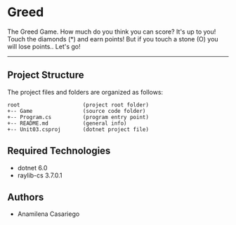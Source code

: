 # Greed
The Greed Game. How much do you think you can score? It's up to you! Touch the diamonds (*) and earn points! But if you touch a stone (O) you will lose points.. Let's go!

---
## Project Structure
The project files and folders are organized as follows:
```
root                    (project root folder)
+-- Game                (source code folder)
+-- Program.cs          (program entry point)    
+-- README.md           (general info)
+-- Unit03.csproj       (dotnet project file)
```

## Required Technologies
* dotnet 6.0
* raylib-cs 3.7.0.1

## Authors
* Anamilena Casariego